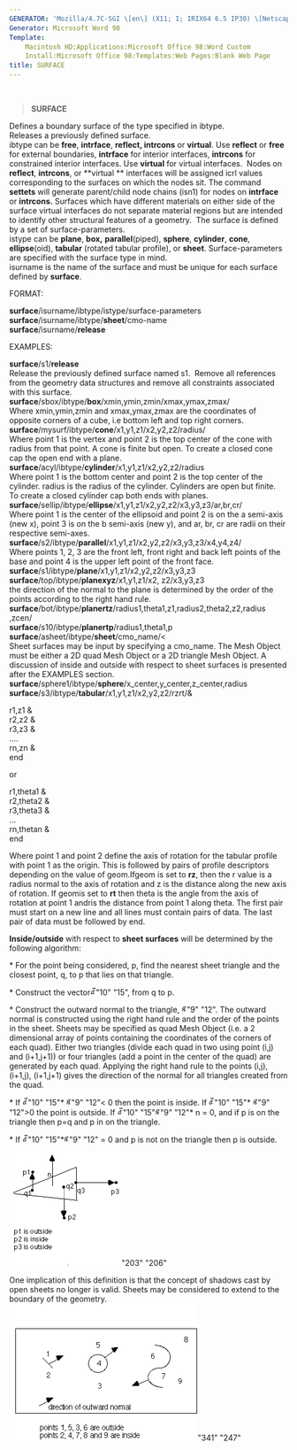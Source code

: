```yaml
---
GENERATOR: 'Mozilla/4.7C-SGI \[en\] (X11; I; IRIX64 6.5 IP30) \[Netscape\]'
Generator: Microsoft Word 98
Template: 
    Macintosh HD:Applications:Microsoft Office 98:Word Custom
    Install:Microsoft Office 98:Templates:Web Pages:Blank Web Page
title: SURFACE
---
```


 

> **SURFACE**

Defines a boundary surface of the type specified in ibtype.\
Releases a previously defined surface.\
ibtype can be **free**, **intrface**, **reflect, intrcons** or
**virtual**. Use **reflect** or **free** for external boundaries,
**intrface** for interior interfaces, **intrcons** for constrained
interior interfaces. Use **virtual** for virtual interfaces.  Nodes on
**reflect**, **intrcons**, or **virtual ** interfaces will be assigned
icrl values corresponding to the surfaces on which the nodes sit. The
command **settets** will generate parent/child node chains (isn1) for
nodes on **intrface** or **intrcons.** Surfaces which have different
materials on either side of the surface virtual interfaces do not
separate material regions but are intended to identify other structural
features of a geometry.  The surface is defined by a set of
surface-parameters.\
istype can be **plane**, **box,** **parallel**(piped), **sphere**,
**cylinder**, **cone**, **ellipse**(oid), **tabular** (rotated tabular
profile), or **sheet**. Surface-parameters are specified with the
surface type in mind.\
isurname is the name of the surface and must be unique for each surface
defined by **surface**.

FORMAT:

**surface**/isurname/ibtype/istype/surface-parameters\
**surface**/isurname/ibtype/**sheet**/cmo-name\
**surface**/isurname/**release**

EXAMPLES:

**surface**/s1/**release**\
Release the previously defined surface named s1.  Remove all references
from the geometry data structures and remove all constraints associated
with this surface.\
**surface**/sbox/ibtype/**box**/xmin,ymin,zmin/xmax,ymax,zmax/\
Where xmin,ymin,zmin and xmax,ymax,zmax are the coordinates of opposite
corners of a cube, i.e bottom left and top right corners.\
**surface**/mysurf/ibtype/**cone**/x1,y1,z1/x2,y2,z2/radius/\
Where point 1 is the vertex and point 2 is the top center of the cone
with radius from that point. A cone is finite but open. To create a
closed cone cap the open end with a plane.\
**surface**/acyl/ibtype/**cylinder**/x1,y1,z1/x2,y2,z2/radius\
Where point 1 is the bottom center and point 2 is the top center of the
cylinder. radius is the radius of the cylinder. Cylinders are open but
finite.  To create a closed cylinder cap both ends with planes.\
**surface**/sellip/ibtype/**ellipse**/x1,y1,z1/x2,y2,z2/x3,y3,z3/ar,br,cr/\
Where point 1 is the center of the ellipsoid and point 2 is on the a
semi-axis (new x), point 3 is on the b semi-axis (new y), and ar, br, cr
are radii on their respective semi-axes.\
**surface**/s2/ibtype/**parallel**/x1,y1,z1/x2,y2,z2/x3,y3,z3/x4,y4,z4/\
Where points 1, 2, 3 are the front left, front right and back left
points of the base and point 4 is the upper left point of the front
face.\
**surface**/s1/ibtype/**plane**/x1,y1,z1/x2,y2,z2/x3,y3,z3\
**surface**/top/ibtype/**planexyz**/x1,y1,z1/x2, z2/x3,y3,z3\
the direction of the normal to the plane is determined by the order of
the points according to the right hand rule.\
**surface**/bot/ibtype/**planertz**/radius1,theta1,z1,radius2,theta2,z2,radius
,zcen/\
**surface**/s10/ibtype/**planertp**/radius1,theta1,p\
**surface**/asheet/ibtype/**sheet**/cmo\_name/&lt;\
Sheet surfaces may be input by specifying a cmo\_name. The Mesh Object
must be either a 2D quad Mesh Object or a 2D triangle Mesh Object. A
discussion of inside and outside with respect to sheet surfaces is
presented after the EXAMPLES section.\
**surface**/sphere1/ibtype/**sphere**/x\_center,y\_center,z\_center,radius\
**surface**/s3/ibtype/**tabular**/x1,y1,z1/x2,y2,z2/rzrt/&

r1,z1 &\
r2,z2 &\
r3,z3 &\
....\
rn,zn &\
end

or

r1,theta1 &\
r2,theta2 &\
r3,theta3 &\
...\
rn,thetan &\
end

Where point 1 and point 2 define the axis of rotation for the tabular
profile with point 1 as the origin. This is followed by pairs of profile
descriptors depending on the value of geom.Ifgeom is set to **rz**, then
the r value is a radius normal to the axis of rotation and z is the
distance along the new axis of rotation. If geomis set to **rt** then
theta is the angle from the axis of rotation at point 1 andris the
distance from point 1 along theta. The first pair must start on a new
line and all lines must contain pairs of data. The last pair of data
must be followed by end.

**Inside/outside** with respect to **sheet surfaces** will be determined
by the following algorithm:

\* For the point being considered, p, find the nearest sheet triangle
and the closest point, q, to p that lies on that triangle.

\* Construct the vector![](Image255.gif)"10" "15", from q
to p.

\* Construct the outward normal to the
triangle, ![](Image256.gif)"9" "12". The outward normal
is constructed using the right hand rule and the order of the points in
the sheet. Sheets may be specified as quad Mesh Object (i.e. a 2
dimensional array of points containing the coordinates of the corners of
each quad). Either two triangles (divide each quad in two using point
(i,j) and (i+1,j+1)) or four triangles (add a point in the center of the
quad) are generated by each quad. Applying the right hand rule to the
points (i,j), (i+1,j), (i+1,j+1) gives the direction of the normal for
all triangles created from the quad.

\* If ![](Image255.gif)"10"
"15"\* ![](Image256.gif)"9" "12"&lt; 0 then the
point is inside. If ![](Image255.gif)"10"
"15"\* ![](Image256.gif)"9" "12"&gt;0 the point
is outside. If ![](Image255.gif)"10"
"15"![](Image256.gif)"9" "12"\* n = 0, and if p
is on the triangle then p=q and p in on the triangle.

\* If ![](Image255.gif)"10"
"15"\*![](Image256.gif)"9" "12" = 0 and p is not
on the triangle then p is outside.

![](Image257.gif)"203" "206"

One implication of this definition is that the concept of shadows cast
by open sheets no longer is valid. Sheets may be considered to extend to
the boundary of the geometry.\
![](Image259.gif)"341" "247"
